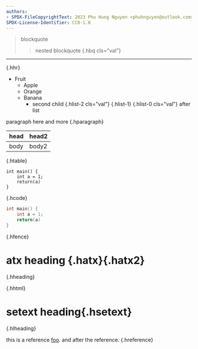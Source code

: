 ```yaml
---
authors:
- SPDX-FileCopyrightText: 2023 Phu Hung Nguyen <phuhnguyen@outlook.com>
SPDX-License-Identifier: CC0-1.0
---
```

> blockquote
> > nested blockquote
{.hbq cls="val"}

---
{.hhr}

* Fruit
  * Apple
  * Orange
  * Banana
    * second child
    {.hlist-2 cls="val"}
  {.hlist-1}
{.hlist-0 cls="val"}
after list

paragraph here
and more
{.hparagraph}

| head | head2 |
|------|-------|
| body | body2 |
{.htable}

    int main() {
        int a = 1;
        return(a)
    }
{.hcode}

```C {.ctrong}
int main() {
    int a = 1;
    return(a)
}
```
{.hfence}

# atx heading {.hatx}{.hatx2}
{.hheading}

<div></div>
{.hhtml}

setext heading{.hsetext}
==
{.hlheading}

[foo]: /url "title"

this is a reference [foo]. and after the reference.
{.hreference}
